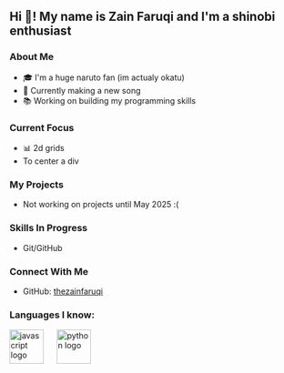 <h2 align="left">Hi 👋! My name is Zain Faruqi and I'm a shinobi enthusiast</h2>

### About Me
- 🎓 I'm a huge naruto fan (im actualy okatu)
- 🌱 Currently making a new song
- 📚 Working on building my programming skills

### Current Focus
- 📊 2d grids
- To center a div
 
### My Projects
- Not working on projects until May 2025 :(

### Skills In Progress
- Git/GitHub

### Connect With Me
- GitHub: [thezainfaruqi](https://github.com/thezainfaruqi)

####



###

<h3 align="left">Languages I know:</h3>
<div align="left">
  <img src="https://cdn.jsdelivr.net/gh/devicons/devicon/icons/javascript/javascript-original.svg" height="60" alt="javascript logo" />
  <img width="15" />
  <img src="https://cdn.jsdelivr.net/gh/devicons/devicon/icons/python/python-original.svg" height="60" alt="python logo" />
  <img width="15" />
  <!-- Add more languages here if needed -->
</div>

###

<div align="left">
</div>

##

<br clear="both">
